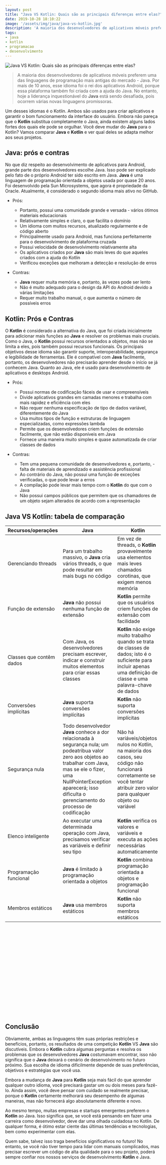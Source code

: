 ```yaml
---
layout: post
title: "Java VS Kotlin: Quais são as principais diferenças entre elas?"
date: 2019-10-28 18:10:22
image: '/assets/img/java/java-vs-kotlin.jpg'
description: 'A maioria dos desenvolvedores de aplicativos móveis preferem Java.'
tags:
- java
- kotlin
- programacao
- desenvolvimento
---
```


![Java VS Kotlin: Quais são as principais diferenças entre elas?](/assets/img/java/java-vs-kotlin.jpg)

> A maioria dos desenvolvedores de aplicativos móveis preferem uma das linguagens de programação mais antigas do mercado - Java. Por mais de 10 anos, esse idioma foi o rei dos aplicativos Android, porque essa plataforma também foi criada com a ajuda do Java. No entanto, hoje a liderança inquestionável do **Java** está sendo desafiada, pois ocorrem várias novas linguagens promissoras.

Um desses idiomas é o Kotlin. Ambos são usados ​​para criar aplicativos e garantir o bom funcionamento da interface do usuário. Embora não pareça que o **Kotlin** substitua completamente o Java, ainda existem alguns lados fortes dos quais ele pode se orgulhar. Você deve mudar do **Java** para o Kotlin? Vamos comparar **Java** e **Kotlin** e ver qual deles se adapta melhor aos seus projetos.

## Java: prós e contras

No que diz respeito ao desenvolvimento de aplicativos para Android, grande parte dos desenvolvedores escolhe Java. Isso pode ser explicado pelo fato de o próprio Android ter sido escrito em Java. **Java** é uma linguagem de programação orientada a objetos usada por quase 20 anos. Foi desenvolvido pela Sun Microsystems, que agora é propriedade da Oracle. Atualmente, é considerado o segundo idioma mais ativo no GitHub.

- Prós:
  -  Portanto, possui uma comunidade grande e versada - vários ótimos materiais educacionais
  -  Relativamente simples e claro, o que facilita o domínio
  -  Um idioma com muitos recursos, atualizado regularmente e de código aberto
  -  Principalmente usado para Android, mas funciona perfeitamente para o desenvolvimento de plataforma cruzada
  -  Possui velocidade de desenvolvimento relativamente alta
  -  Os aplicativos criados por **Java** são mais leves do que aqueles criados com a ajuda do Kotlin
  -  Verificou exceções que melhoram a detecção e resolução de erros

- Contras:
  -  **Java** requer muita memória e, portanto, às vezes pode ser lento
  -  Não é muito adequado para o design da API do Android devido a várias limitações
  -  Requer muito trabalho manual, o que aumenta o número de possíveis erros
  
<!-- RETANGULO LARGO -->
<script async src="https://pagead2.googlesyndication.com/pagead/js/adsbygoogle.js"></script>
<!-- Informat -->
<ins class="adsbygoogle"
style="display:block"
data-ad-client="ca-pub-2838251107855362"
data-ad-slot="2327980059"
data-ad-format="auto"
data-full-width-responsive="true"></ins>
<script>
(adsbygoogle = window.adsbygoogle || []).push({});
</script>

## Kotlin: Prós e Contras

O **Kotlin** é considerado a alternativa do Java, que foi criada inicialmente para adicionar mais funções ao **Java** e resolver os problemas mais cruciais. Como o Java, o **Kotlin** possui recursos orientados a objetos, mas não se limita a eles, pois também possui recursos funcionais. Os principais objetivos desse idioma são garantir suporte, interoperabilidade, segurança e legibilidade de ferramentas. Ele é compatível com **Java** facilmente, portanto, os desenvolvedores não precisarão aprender desde o início se já conhecem Java. Quanto ao Java, ele é usado para desenvolvimento de aplicativos e desktops Android.

- Prós:
  -  Possui normas de codificação fáceis de usar e compreensíveis
  -  Divide aplicativos grandes em camadas menores e trabalha com mais rapidez e eficiência com eles
  -  Não requer nenhuma especificação de tipo de dados variável, diferentemente do Java
  -  Usa muitos tipos de função e estruturas de linguagem especializadas, como expressões lambda
  -  Permite que os desenvolvedores criem funções de extensão facilmente, que não estão disponíveis em Java
  -  Fornece uma maneira muito simples e quase automatizada de criar classes de dados

- Contras:
  -  Tem uma pequena comunidade de desenvolvedores e, portanto, - falta de materiais de aprendizado e assistência profissional
  -  Ao contrário do Java, não possui uma função de exceções verificadas, o que pode levar a erros
  -  A compilação pode levar mais tempo com o **Kotlin** do que com o Java
  -  Não possui campos públicos que permitem que os chamadores de um objeto sejam alterados de acordo com a representação

<!-- RETANGULO LARGO 2 -->
<script async src="//pagead2.googlesyndication.com/pagead/js/adsbygoogle.js"></script>
<ins class="adsbygoogle"
style="display:block; text-align:center;"
data-ad-layout="in-article"
data-ad-format="fluid"
data-ad-client="ca-pub-2838251107855362"
data-ad-slot="8549252987"></ins>
<script>
(adsbygoogle = window.adsbygoogle || []).push({});
</script>

## **Java** VS Kotlin: tabela de comparação

| **Recursos/operações** | **Java** | **Kotlin** |
|---|---|---|
| Gerenciando threads | Para um trabalho massivo, o **Java** cria vários threads, o que pode resultar em mais bugs no código | Em vez de threads, o **Kotlin** provavelmente usa elementos mais leves chamados corotinas, que exigem menos memória |
| Função de extensão | **Java** não possui nenhuma função de extensão | **Kotlin** permite que os usuários criem funções de extensão com facilidade |
| Classes que contêm dados | Com Java, os desenvolvedores precisam escrever, indicar e construir muitos elementos para criar essas classes | **Kotlin** não exige muito trabalho quando se trata de classes de dados; isto é o suficiente para incluir apenas uma definição de classe e uma palavra-chave de dados |
| Conversões implícitas | **Java** suporta conversões implícitas | **Kotlin** não suporta conversões implícitas |
| Segurança nula | Todo desenvolvedor **Java** conhece a dor relacionada à segurança nula; um podeatribua valor zero aos objetos ao trabalhar com Java, mas se ele o fizer, uma NullPointerException aparecerá; isso dificulta o gerenciamento do processo de codificação | Não há variáveis/objetos nulos no Kotlin, na maioria dos casos, seu código não funcionará corretamente se você tentar atribuir zero valor para qualquer objeto ou variável |
| Elenco inteligente | Ao executar uma determinada operação com Java, precisamos verificar as variáveis ​​e definir seu tipo | **Kotlin** verifica os valores e variáveis ​​e executa as ações necessárias automaticamente |
| Programação funcional | **Java** é limitado à programação orientada a objetos | **Kotlin** combina programação orientada a objetos e programação funcional |
| Membros estáticos | **Java** usa membros estáticos | **Kotlin** não suporta membros estáticos |

<!-- QUADRADO -->
<script async src="//pagead2.googlesyndication.com/pagead/js/adsbygoogle.js"></script>
<ins class="adsbygoogle"
style="display:inline-block;width:336px;height:280px"
data-ad-client="ca-pub-2838251107855362"
data-ad-slot="5351066970"></ins>
<script>
(adsbygoogle = window.adsbygoogle || []).push({});
</script>

## Conclusão

Obviamente, ambas as linguagens têm suas próprias restrições e benefícios, portanto, os resultados de uma competição **Kotlin** VS **Java** são discutíveis. Embora o **Kotlin** cubra algumas perguntas e resolva os problemas que os desenvolvedores **Java** costumavam encontrar, isso não significa que o **Java** deixará o cenário de desenvolvimento no futuro próximo. Sua escolha de idioma dificilmente depende de suas preferências, objetivos e estratégias que você usa.

Embora a mudança de **Java** para **Kotlin** seja mais fácil do que aprender qualquer outro idioma, você precisará gastar um ou dois meses para fazê-lo. Ainda assim, você deve pensar com cuidado se realmente precisar, porque o **Kotlin** certamente melhorará seu desempenho de algumas maneiras, mas não fornecerá algo absolutamente diferente e novo.

Ao mesmo tempo, muitas empresas e startups emergentes preferem o **Kotlin** ao Java. Isso significa que, se você está pensando em fazer uma carreira como desenvolvedor, deve dar uma olhada cuidadosa no Kotlin. De qualquer forma, é ótimo estar ciente das últimas tendências e tecnologias, bem como experimentar com elas.

Quem sabe, talvez isso traga benefícios significativos no futuro! No entanto, se você não tiver tempo para lidar com manuais complicados, mas precisar escrever um código de alta qualidade para o seu projeto, poderá sempre confiar nos nossos serviços de desenvolvimento **Kotlin** e Java.

<!-- QUADRADO -->
<script async src="//pagead2.googlesyndication.com/pagead/js/adsbygoogle.js"></script>
<ins class="adsbygoogle"
style="display:inline-block;width:336px;height:280px"
data-ad-client="ca-pub-2838251107855362"
data-ad-slot="5351066970"></ins>
<script>
(adsbygoogle = window.adsbygoogle || []).push({});
</script>

Via: [Gravum](https://www.gravum.com/software-development/java-vs-kotlin-what-are-the-key-differences-between-them/)
